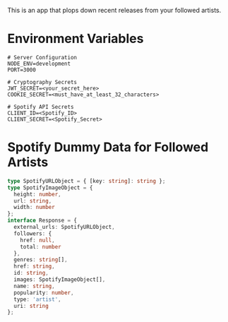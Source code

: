 This is an app that plops down recent releases from your followed artists.

# Environment Variables
```
# Server Configuration
NODE_ENV=development
PORT=3000

# Cryptography Secrets
JWT_SECRET=<your_secret_here>
COOKIE_SECRET=<must_have_at_least_32_characters>

# Spotify API Secrets
CLIENT_ID=<Spotify_ID>
CLIENT_SECRET=<Spotify_Secret>
```

# Spotify Dummy Data for Followed Artists
```typescript
type SpotifyURLObject = { [key: string]: string };
type SpotifyImageObject = {
  height: number,
  url: string,
  width: number
};
interface Response = {
  external_urls: SpotifyURLObject,
  followers: {
    href: null,
    total: number
  },
  genres: string[],
  href: string,
  id: string,
  images: SpotifyImageObject[],
  name: string,
  popularity: number,
  type: 'artist',
  uri: string
};
```
